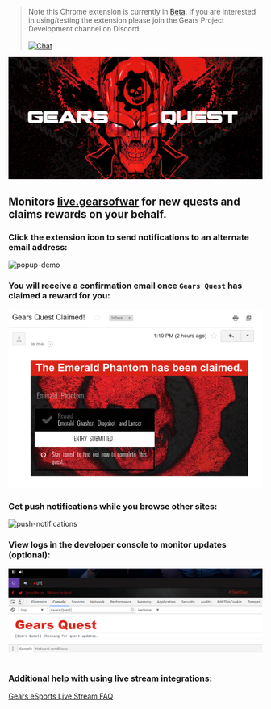 > Note this Chrome extension is currently in [Beta](https://en.wikipedia.org/wiki/Software_release_life_cycle#Beta). If you are interested in using/testing the extension please join the Gears Project Development channel on Discord:<br/><br/> [![Chat](https://img.shields.io/badge/chat-on%20discord-7289da.svg)](https://discord.gg/NvjBC7E)

![logo](https://github.com/TheanosLearning/GearsQuest/raw/master/images/gears-quest-logo.png)

## Monitors [live.gearsofwar](http://live.gearsofwar.com/) for new quests and claims rewards on your behalf.

### Click the extension icon to send notifications to an alternate email address:
![popup-demo](https://media.giphy.com/media/zeKBFQXfuO7ba/giphy.gif)

### You will receive a confirmation email once `Gears Quest` has claimed a reward for you:
![email](https://github.com/TheanosLearning/GearsQuest/raw/master/images/email-notification-mobile.png)

### Get push notifications while you browse other sites:
![push-notifications](https://media.giphy.com/media/eadQYwld3zlAY/giphy.gif)

### View logs in the developer console to monitor updates (optional):
![console logs](https://github.com/TheanosLearning/GearsQuest/raw/master/images/console-logs.png)
<br/>
<br/>

### Additional help with using live stream integrations:
[Gears eSports Live Stream FAQ](https://gearsofwar.com/en-us/esports/live-stream-help)
